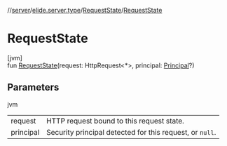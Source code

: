 //[server](../../../index.md)/[elide.server.type](../index.md)/[RequestState](index.md)/[RequestState](-request-state.md)

# RequestState

[jvm]\
fun [RequestState](-request-state.md)(request: HttpRequest&lt;*&gt;, principal: [Principal](https://docs.oracle.com/javase/8/docs/api/java/security/Principal.html)?)

## Parameters

jvm

| | |
|---|---|
| request | HTTP request bound to this request state. |
| principal | Security principal detected for this request, or `null`. |
